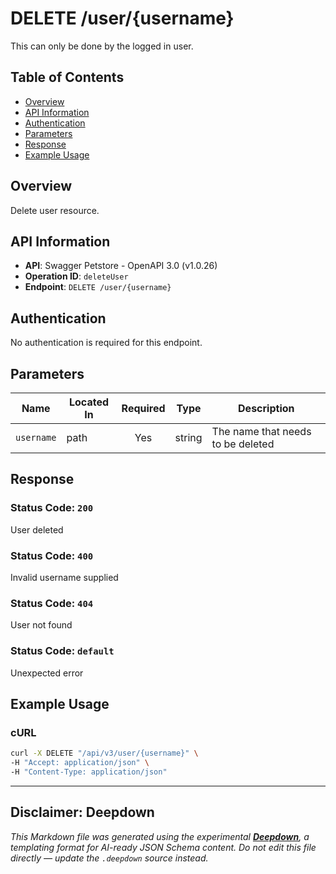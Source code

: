 # DELETE /user/{username}

This can only be done by the logged in user.

## Table of Contents

- [Overview](#overview)
- [API Information](#api-information)
- [Authentication](#authentication)
- [Parameters](#parameters)
- [Response](#response)
- [Example Usage](#example-usage)

## Overview

Delete user resource.

## API Information

- **API**: Swagger Petstore - OpenAPI 3.0 (v1.0.26)
- **Operation ID**: `deleteUser`
- **Endpoint**: `DELETE /user/{username}`

## Authentication

No authentication is required for this endpoint.

## Parameters

| Name | Located In | Required | Type | Description |
|------|------------|:--------:|------|-------------|
| `username` | path | Yes | string | The name that needs to be deleted |


## Response

### Status Code: `200`

User deleted

### Status Code: `400`

Invalid username supplied

### Status Code: `404`

User not found

### Status Code: `default`

Unexpected error


## Example Usage

### cURL

```bash
curl -X DELETE "/api/v3/user/{username}" \
-H "Accept: application/json" \
-H "Content-Type: application/json"
```

---

## Disclaimer: Deepdown

_This Markdown file was generated using the experimental [**Deepdown**](https://github.com/deepgram/deepdown), a
templating format for AI-ready JSON Schema content._
_Do not edit this file directly — update the `.deepdown` source instead._